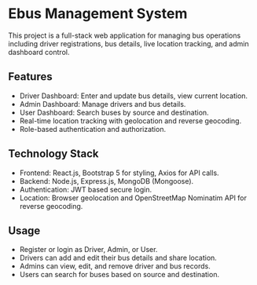 # Ebus Management System

This project is a full-stack web application for managing bus operations including driver registrations, bus details, live location tracking, and admin dashboard control.

## Features

- Driver Dashboard: Enter and update bus details, view current location.
- Admin Dashboard: Manage drivers and bus details.
- User Dashboard: Search buses by source and destination.
- Real-time location tracking with geolocation and reverse geocoding.
- Role-based authentication and authorization.

## Technology Stack

- Frontend: React.js, Bootstrap 5 for styling, Axios for API calls.
- Backend: Node.js, Express.js, MongoDB (Mongoose).
- Authentication: JWT based secure login.
- Location: Browser geolocation and OpenStreetMap Nominatim API for reverse geocoding.

## Usage

- Register or login as Driver, Admin, or User.
- Drivers can add and edit their bus details and share location.
- Admins can view, edit, and remove driver and bus records.
- Users can search for buses based on source and destination.




